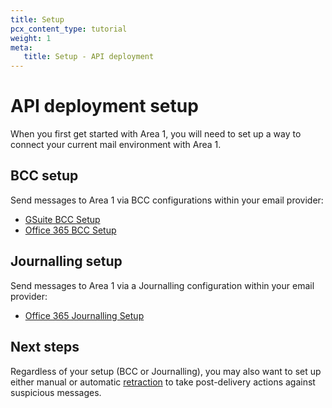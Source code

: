 ```yaml
---
title: Setup
pcx_content_type: tutorial
weight: 1
meta:
   title: Setup - API deployment
---
```


# API deployment setup

When you first get started with Area 1, you will need to set up a way to connect your current mail environment with Area 1.

## BCC setup

Send messages to Area 1 via BCC configurations within your email provider:

   - [GSuite BCC Setup](/email-security/static/GSuite-BCC-Setup.pdf)
   - [Office 365 BCC Setup](/email-security/static/O365_Bcc_setup.pdf)

## Journalling setup

 Send messages to Area 1 via a Journalling configuration within your email provider:

   - [Office 365 Journalling Setup](/email-security/static/Deployment_and_Configuration_Guide_for_O365_using_Journaling.pdf)

## Next steps

Regardless of your setup (BCC or Journalling), you may also want to set up either manual or automatic [retraction](/email-security/email-configuration/retract-settings/) to take post-delivery actions against suspicious messages.